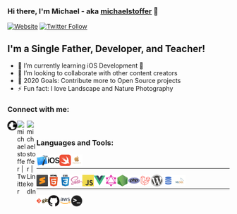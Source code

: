 ### Hi there, I'm Michael - aka [michaelstoffer][website] 👋

[![Website](https://img.shields.io/website?label=michaelstoffer.com&style=for-the-badge&url=https%3A%2F%2Fmichaelstoffer.com)](https://www.michaelstoffer.com)
[![Twitter Follow](https://img.shields.io/twitter/follow/michaelstoffer?color=1DA1F2&logo=twitter&style=for-the-badge)](https://twitter.com/intent/follow?original_referer=https%3A%2F%2Fgithub.com%2Fmichaelstoffer&screen_name=michaelstoffer)

## I'm a Single Father, Developer, and Teacher!

- 🌱 I’m currently learning iOS Development 📱
- 👯 I’m looking to collaborate with other content creators
- 🥅 2020 Goals: Contribute more to Open Source projects
- ⚡ Fun fact: I love Landscape and Nature Photography

### Connect with me:

[<img align="left" alt="michaelstoffer.com" width="22px" src="https://raw.githubusercontent.com/iconic/open-iconic/master/svg/globe.svg" />][website]
[<img align="left" alt="michaelstoffer | Twitter" width="22px" src="https://cdn.jsdelivr.net/npm/simple-icons@v3/icons/twitter.svg" />][twitter]
[<img align="left" alt="michaelstoffer | LinkedIn" width="22px" src="https://cdn.jsdelivr.net/npm/simple-icons@v3/icons/linkedin.svg" />][linkedin]

<br/>

### Languages and Tools:

[<img align="left" alt="XCode" width="26px" src="https://raw.githubusercontent.com/github/explore/80688e429a7d4ef2fca1e82350fe8e3517d3494d/topics/xcode/xcode.png" />][xcode]
[<img align="left" alt="iOS" width="26px" src="https://raw.githubusercontent.com/github/explore/80688e429a7d4ef2fca1e82350fe8e3517d3494d/topics/ios/ios.png" />][ios]
[<img align="left" alt="Swift" width="26px" src="https://raw.githubusercontent.com/github/explore/80688e429a7d4ef2fca1e82350fe8e3517d3494d/topics/swift/swift.png" />][swift]
[<img align="left" alt="Objective-C" width="26px" src="https://raw.githubusercontent.com/github/explore/80688e429a7d4ef2fca1e82350fe8e3517d3494d/topics/objective-c/objective-c.png" />][objective-c]

<br/>

---

[<img align="left" alt="Sublime Text" width="26px" src="https://raw.githubusercontent.com/github/explore/80688e429a7d4ef2fca1e82350fe8e3517d3494d/topics/sublime-text/sublime-text.png" />][sublimetext]
[<img align="left" alt="HTML5" width="26px" src="https://raw.githubusercontent.com/github/explore/80688e429a7d4ef2fca1e82350fe8e3517d3494d/topics/html/html.png" />][html5]
[<img align="left" alt="CSS3" width="26px" src="https://raw.githubusercontent.com/github/explore/80688e429a7d4ef2fca1e82350fe8e3517d3494d/topics/css/css.png" />][css]
[<img align="left" alt="Sass" width="26px" src="https://raw.githubusercontent.com/github/explore/80688e429a7d4ef2fca1e82350fe8e3517d3494d/topics/sass/sass.png" />][sass]
[<img align="left" alt="JavaScript" width="26px" src="https://raw.githubusercontent.com/github/explore/80688e429a7d4ef2fca1e82350fe8e3517d3494d/topics/javascript/javascript.png" />][javascript]
[<img align="left" alt="Vue" width="26px" src="https://raw.githubusercontent.com/github/explore/80688e429a7d4ef2fca1e82350fe8e3517d3494d/topics/vue/vue.png" />][vuejs]
[<img align="left" alt="GraphQL" width="26px" src="https://raw.githubusercontent.com/github/explore/80688e429a7d4ef2fca1e82350fe8e3517d3494d/topics/graphql/graphql.png" />][graphql]
[<img align="left" alt="Node.js" width="26px" src="https://raw.githubusercontent.com/github/explore/80688e429a7d4ef2fca1e82350fe8e3517d3494d/topics/nodejs/nodejs.png" />][nodejs]
[<img align="left" alt="PHP" width="26px" src="https://raw.githubusercontent.com/github/explore/361e2821e2dea67711cde99c9c40ed357061cf27/topics/php/php.png" />][php]
[<img align="left" alt="Laravel" width="26px" src="https://raw.githubusercontent.com/github/explore/80688e429a7d4ef2fca1e82350fe8e3517d3494d/topics/laravel/laravel.png" />][laravel]
[<img align="left" alt="WordPress" width="26px" src="https://raw.githubusercontent.com/github/explore/80688e429a7d4ef2fca1e82350fe8e3517d3494d/topics/wordpress/wordpress.png" />][wordpress]
[<img align="left" alt="SQL" width="26px" src="https://raw.githubusercontent.com/github/explore/80688e429a7d4ef2fca1e82350fe8e3517d3494d/topics/sql/sql.png" />][sql]
[<img align="left" alt="MySQL" width="26px" src="https://raw.githubusercontent.com/github/explore/80688e429a7d4ef2fca1e82350fe8e3517d3494d/topics/mysql/mysql.png" />][mysql]

<br/>

---

[<img align="left" alt="Git" width="26px" src="https://raw.githubusercontent.com/github/explore/80688e429a7d4ef2fca1e82350fe8e3517d3494d/topics/git/git.png" />][git]
[<img align="left" alt="GitHub" width="26px" src="https://raw.githubusercontent.com/github/explore/78df643247d429f6cc873026c0622819ad797942/topics/github/github.png" />][github]
[<img align="left" alt="AWS" width="26px" src="https://raw.githubusercontent.com/github/explore/80688e429a7d4ef2fca1e82350fe8e3517d3494d/topics/aws/aws.png" />][aws]
[<img align="left" alt="Terminal" width="26px" src="https://raw.githubusercontent.com/github/explore/80688e429a7d4ef2fca1e82350fe8e3517d3494d/topics/terminal/terminal.png" />][iterm]

[website]: https://michaelstoffer.com
[twitter]: https://twitter.com/michaelstoffer
[linkedin]: https://linkedin.com/in/michaelstoffer
[xcode]: https://developer.apple.com/xcode/
[ios]: https://www.apple.com/ios/ios-13/
[swift]: https://developer.apple.com/swift/
[objective-c]: https://en.wikipedia.org/wiki/Objective-C
[sublimetext]: https://www.sublimetext.com/
[html5]: https://en.wikipedia.org/wiki/HTML5
[css]: https://en.wikipedia.org/wiki/Cascading_Style_Sheets
[sass]: https://sass-lang.com/
[javascript]: https://www.javascript.com/
[vuejs]: https://vuejs.org/
[graphql]: https://graphql.org/
[nodejs]: https://nodejs.org/en/
[php]: https://www.php.net/
[laravel]: https://laravel.com/
[wordpress]: https://wordpress.org/
[sql]: https://en.wikipedia.org/wiki/SQL
[mysql]: https://www.mysql.com/
[git]: https://git-scm.com/
[github]: https://github.com/
[aws]: https://aws.amazon.com/
[iterm]: https://www.iterm2.com/
